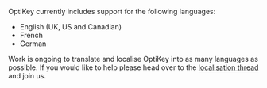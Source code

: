 OptiKey currently includes support for the following languages:

* English (UK, US and Canadian)
* French
* German

Work is ongoing to translate and localise OptiKey into as many languages as possible. If you would like to help please head over to the [localisation thread](https://github.com/JuliusSweetland/OptiKey/issues/148) and join us.